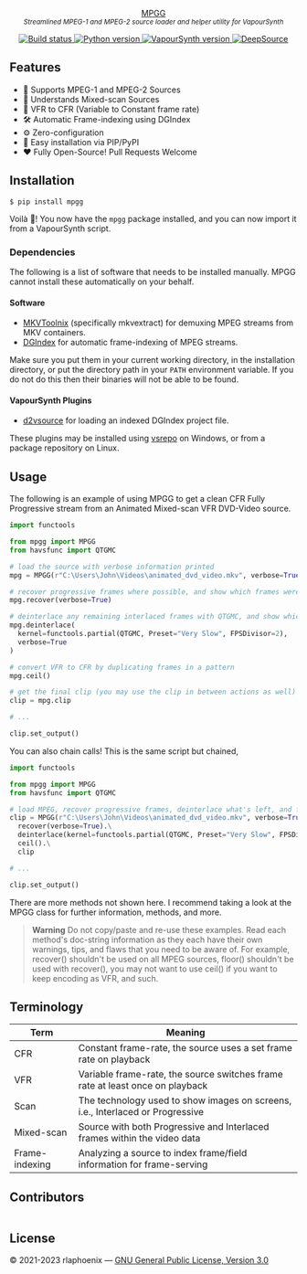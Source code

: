 <p align="center">
    <a href="https://github.com/rlaphoenix/mpgg">MPGG</a>
    <br/>
    <sup><em>Streamlined MPEG-1 and MPEG-2 source loader and helper utility for VapourSynth</em></sup>
</p>

<p align="center">
    <a href="https://github.com/rlaphoenix/mpgg/actions/workflows/ci.yml">
        <img src="https://github.com/rlaphoenix/mpgg/actions/workflows/ci.yml/badge.svg" alt="Build status">
    </a>
    <a href="https://python.org">
        <img src="https://img.shields.io/badge/python-3.8%20%7C%7C%203.10-informational" alt="Python version">
    </a>
    <a href="https://vapoursynth.com">
        <img src="https://img.shields.io/badge/vapoursynth-R58%2B-informational" alt="VapourSynth version">
    </a>
    <a href="https://deepsource.io/gh/rlaphoenix/mpgg/?ref=repository-badge">
        <img src="https://deepsource.io/gh/rlaphoenix/mpgg.svg/?label=active+issues&token=9rxkTrTRXcRYIVl8HjRu2sYX" alt="DeepSource">
    </a>
</p>

## Features

- 🎥 Supports MPEG-1 and MPEG-2 Sources
- 🧠 Understands Mixed-scan Sources
- 🤖 VFR to CFR (Variable to Constant frame rate)
- 🛠️ Automatic Frame-indexing using DGIndex
- ⚙️ Zero-configuration
- 🧩 Easy installation via PIP/PyPI
- ❤️ Fully Open-Source! Pull Requests Welcome

## Installation

```shell
$ pip install mpgg
```

Voilà 🎉! You now have the `mpgg` package installed, and you can now import it from a VapourSynth script.

### Dependencies

The following is a list of software that needs to be installed manually. MPGG cannot install these automatically
on your behalf.

#### Software

- [MKVToolnix] (specifically mkvextract) for demuxing MPEG streams from MKV containers.
- [DGIndex] for automatic frame-indexing of MPEG streams.

Make sure you put them in your current working directory, in the installation directory, or put the directory path in
your `PATH` environment variable. If you do not do this then their binaries will not be able to be found.

  [MKVToolNix]: <https://mkvtoolnix.download/downloads.html>
  [DGIndex]: <https://rationalqm.us/dgmpgdec/dgmpgdec.html>

#### VapourSynth Plugins

- [d2vsource] for loading an indexed DGIndex project file.

These plugins may be installed using [vsrepo] on Windows, or from a package repository on Linux.

  [d2vsource]: <https://github.com/dwbuiten/d2vsource>
  [vsrepo]: <https://github.com/vapoursynth/vsrepo>

## Usage

The following is an example of using MPGG to get a clean CFR Fully Progressive stream from an
Animated Mixed-scan VFR DVD-Video source.

```python
import functools

from mpgg import MPGG
from havsfunc import QTGMC

# load the source with verbose information printed
mpg = MPGG(r"C:\Users\John\Videos\animated_dvd_video.mkv", verbose=True)

# recover progressive frames where possible, and show which frames were recovered
mpg.recover(verbose=True)

# deinterlace any remaining interlaced frames with QTGMC, and show which frames were deinterlaced
mpg.deinterlace(
  kernel=functools.partial(QTGMC, Preset="Very Slow", FPSDivisor=2),
  verbose=True
)

# convert VFR to CFR by duplicating frames in a pattern
mpg.ceil()

# get the final clip (you may use the clip in between actions as well)
clip = mpg.clip

# ...

clip.set_output()
```

You can also chain calls! This is the same script but chained,

```python
import functools

from mpgg import MPGG
from havsfunc import QTGMC

# load MPEG, recover progressive frames, deinterlace what's left, and finally VFR to CFR
clip = MPGG(r"C:\Users\John\Videos\animated_dvd_video.mkv", verbose=True).\
  recover(verbose=True).\
  deinterlace(kernel=functools.partial(QTGMC, Preset="Very Slow", FPSDivisor=2), verbose=True).\
  ceil().\
  clip

# ...

clip.set_output()
```

There are more methods not shown here. I recommend taking a look at the MPGG class for further
information, methods, and more.

> __Warning__ Do not copy/paste and re-use these examples. Read each method's doc-string information
> as they each have their own warnings, tips, and flaws that you need to be aware of. For example,
> recover() shouldn't be used on all MPEG sources, floor() shouldn't be used with recover(), you
> may not want to use ceil() if you want to keep encoding as VFR, and such.

## Terminology

| Term           | Meaning                                                                        |
|----------------|--------------------------------------------------------------------------------|
| CFR            | Constant frame-rate, the source uses a set frame rate on playback              |
| VFR            | Variable frame-rate, the source switches frame rate at least once on playback  |
| Scan           | The technology used to show images on screens, i.e., Interlaced or Progressive |
| Mixed-scan     | Source with both Progressive and Interlaced frames within the video data       |
| Frame-indexing | Analyzing a source to index frame/field information for frame-serving          |

## Contributors

<a href="https://github.com/rlaphoenix"><img src="https://images.weserv.nl/?url=avatars.githubusercontent.com/u/17136956?v=4&h=25&w=25&fit=cover&mask=circle&maxage=7d" alt=""/></a>

## License

© 2021-2023 rlaphoenix — [GNU General Public License, Version 3.0](LICENSE)
